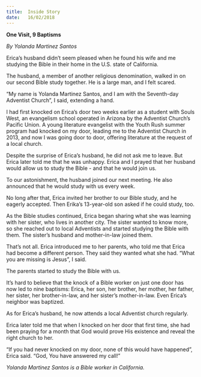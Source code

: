 ```yaml
---
title:  Inside Story
date:   16/02/2018
---
```


**One Visit, 9 Baptisms**

*By Yolanda Martinez Santos*

Erica’s husband didn’t seem pleased when he found his wife and me studying the Bible in their home in the U.S. state of California.

The husband, a member of another religious denomination, walked in on our second Bible study together. He is a large man, and I felt scared.

“My name is Yolanda Martinez Santos, and I am with the Seventh-day Adventist Church”, I said, extending a hand.

I had first knocked on Erica’s door two weeks earlier as a student with Souls West, an evangelism school operated in Arizona by the Adventist Church’s Pacific Union. A young literature evangelist with the Youth Rush summer program had knocked on my door, leading me to the Adventist Church in 2013, and now I was going door to door, offering literature at the request of a local church.

Despite the surprise of Erica’s husband, he did not ask me to leave. But Erica later told me that he was unhappy. Erica and I prayed that her husband would allow us to study the Bible - and that he would join us.

To our astonishment, the husband joined our next meeting. He also announced that he would study with us every week.

No long after that, Erica invited her brother to our Bible study, and he eagerly accepted. Then Erika’s 13-year-old son asked if he could study, too.

As the Bible studies continued, Erica began sharing what she was learning with her sister, who lives in another city. The sister wanted to know more, so she reached out to local Adventists and started studying the Bible with them. The sister’s husband and mother-in-law joined them.

That’s not all. Erica introduced me to her parents, who told me that Erica had become a different person. They said they wanted what she had. “What you are missing is Jesus”, I said.

The parents started to study the Bible with us.

It’s hard to believe that the knock of a Bible worker on just one door has now led to nine baptisms: Erica, her son, her brother, her mother, her father, her sister, her brother-in-law, and her sister’s mother-in-law. Even Erica’s neighbor was baptized.

As for Erica’s husband, he now attends a local Adventist church regularly.

Erica later told me that when I knocked on her door that first time, she had been praying for a month that God would prove His existence and reveal the right church to her.

“If you had never knocked on my door, none of this would have happened”, Erica said. “God, You have answered my call!”

*Yolanda Martinez Santos is a Bible worker in California.*

